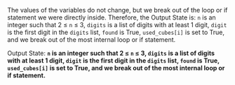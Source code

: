 The values of the variables do not change, but we break out of the loop or if statement we were directly inside. Therefore, the Output State is: `n` is an integer such that 2 ≤ `n` ≤ 3, `digits` is a list of digits with at least 1 digit, `digit` is the first digit in the `digits` list, `found` is True, `used_cubes[i]` is set to True, and we break out of the most internal loop or if statement.

Output State: **`n` is an integer such that 2 ≤ `n` ≤ 3, `digits` is a list of digits with at least 1 digit, `digit` is the first digit in the `digits` list, `found` is True, `used_cubes[i]` is set to True, and we break out of the most internal loop or if statement.**